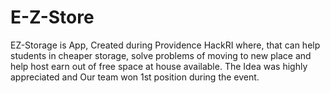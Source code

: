 # E-Z-Store

EZ-Storage is App, Created during Providence HackRI where, that can help students in cheaper storage, solve problems of moving to new place and help host earn out of free space at house available. The Idea was highly appreciated and Our team won 1st position during the event.   
